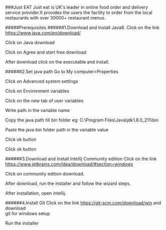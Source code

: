 ###Just EAT
Just eat is UK's leader in online food order and delivery service provider.It provides the users the facility to order from the local restaurants with over 30000+ restaurant menus.

#####Prerequisites
 ######1.Download and Install Java8.
   Click on the link https://www.java.com/en/download/
   
   Click on Java download
   
   Click on Agree and start free download
   
   After download click on the executable and install.
   
 ######2.Set java path
   Go to My computer>Properties
   
   Click on Advanced system settings
   
   Click on Environment variables
   
   Click on the new tab of user variables
   
   Write path in the variable name
   
   Copy the java path till bin folder
   eg: C:\Program Files\Java\jdk1.8.0_211\bin
   
   Paste the java bin folder path in the variable value
   
   Click ok button
   
   Click ok button
   
 ######3.Download and Install Intellij Community edition
   Click on the link https://www.jetbrains.com/idea/download/#section=windows
   
   Click on community edition download.
   
   After download, run the installer and follow the wizard steps.
   
   After installation, open intellij. 
   
 ######4.Install Git
   Click on the link https://git-scm.com/download/win and download   
   git for windows setup
   
   Run the installer
   
      
    